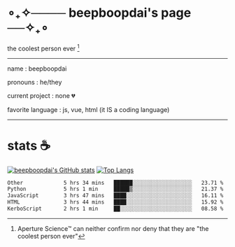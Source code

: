 # ∘₊✧──── beepboopdai's page ──✧₊∘
the coolest person ever [^1]

---

name
: beepboopdai

pronouns
: he/they

current project
: none 💔

favorite language
: js, vue, html (it IS a coding language)

---

# stats ☕

[![beepboopdai's GitHub stats](https://github-readme-stats.vercel.app/api?username=beepboopdai&theme=dracula&bg_color=00000000&hide_border=true)](https://github.com/anuraghazra/github-readme-stats) [![Top Langs](https://github-readme-stats.vercel.app/api/top-langs/?username=beepboopdai&theme=dracula&bg_color=00000000&hide_border=true&layout=donut)](https://github.com/anuraghazra/github-readme-stats) 

<!--START_SECTION:waka-->

```txt
Other             5 hrs 34 mins   ██████░░░░░░░░░░░░░░░░░░░   23.71 %
Python            5 hrs 1 min     █████▒░░░░░░░░░░░░░░░░░░░   21.37 %
JavaScript        3 hrs 47 mins   ████░░░░░░░░░░░░░░░░░░░░░   16.11 %
HTML              3 hrs 44 mins   ████░░░░░░░░░░░░░░░░░░░░░   15.92 %
KerboScript       2 hrs 1 min     ██░░░░░░░░░░░░░░░░░░░░░░░   08.58 %
```

<!--END_SECTION:waka-->







[^1]: Aperture Science™ can neither confirm nor deny that they are "the coolest person ever"
